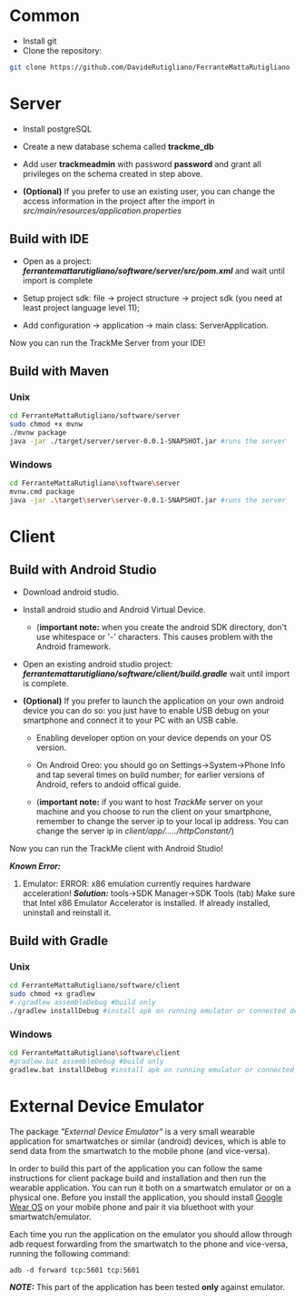 # Common
* Install git
* Clone the repository:
```bash
git clone https://github.com/DavideRutigliano/FerranteMattaRutigliano
```
# Server
* Install postgreSQL

* Create a new database schema called __trackme_db__

* Add user __trackmeadmin__ with password __password__ and grant all privileges on the schema created in step above.

* __(Optional)__ If you prefer to use an existing user, you can change the access information in the project after the import in _src/main/resources/application.properties_

## Build with IDE
* Open as a project: ___ferrantemattarutigliano/software/server/src/pom.xml___ and wait until import is complete

* Setup project sdk: file -> project structure -> project sdk (you need at least project language level 11);

* Add configuration -> application -> main class: ServerApplication.

Now you can run the TrackMe Server from your IDE!

## Build with Maven
### Unix
```bash
cd FerranteMattaRutigliano/software/server
sudo chmod +x mvnw
./mvnw package
java -jar ./target/server/server-0.0.1-SNAPSHOT.jar #runs the server 
```

### Windows
```bash
cd FerranteMattaRutigliano\software\server
mvnw.cmd package
java -jar .\target\server\server-0.0.1-SNAPSHOT.jar #runs the server 
```

# Client

## Build with Android Studio
* Download android studio.

* Install android studio and Android Virtual Device.
  * (**important note:** when you create the android SDK directory, don't use whitespace or '-' characters. This causes problem with the Android framework.

* Open an existing android studio project: ___ferrantemattarutigliano/software/client/build.gradle___ wait until import is complete.

* __(Optional)__ If you prefer to launch the application on your own android device you can do so: you just have to enable USB debug on your smartphone and connect it to your PC with an USB cable.

  * Enabling developer option on your device depends on your OS version.
  
  * On Android Oreo: you should go on Settings->System->Phone Info and tap several times on build number; for earlier versions of Android, refers to andoid offical guide.

  * (**important note:** if you want to host *TrackMe* server on your machine and you choose to run the client on your smartphone, remember to change the server ip to your local ip address. You can change the server ip in *client/app/...../httpConstant/*)

Now you can run the TrackMe client with Android Studio!

***Known Error:***
1) Emulator: ERROR: x86 emulation currently requires hardware acceleration!
***Solution:*** tools->SDK Manager->SDK Tools (tab) Make sure that Intel x86 Emulator Accelerator is installed. If already installed, uninstall and reinstall it.

## Build with Gradle
### Unix
```bash
cd FerranteMattaRutigliano/software/client
sudo chmod +x gradlew
#./gradlew assembleDebug #build only
./gradlew installDebug #install apk on running emulator or connected device
```

### Windows
```bash
cd FerranteMattaRutigliano\software\client
#gradlew.bat assembleDebug #build only
gradlew.bat installDebug #install apk on running emulator or connected device
```

# External Device Emulator
The package *"External Device Emulator"* is a very small wearable application for smartwatches or similar (android) devices, which is able to send data from the smartwatch to the mobile phone (and vice-versa).

In order to build this part of the application you can follow the same instructions for client package build and installation and then run the wearable application. You can run it both on a smartwatch emulator or on a physical one. Before you install the application, you should install [Google Wear OS](https://play.google.com/store/apps/category/ANDROID_WEAR?hl=it) on your mobile phone and pair it via bluethoot with your smartwatch/emulator.

Each time you run the application on the emulator you should allow  through adb request forwarding from the smartwatch to the phone and vice-versa, running the following command:
```
adb -d forward tcp:5601 tcp:5601
```

***NOTE:*** This part of the application has been tested **only** against emulator.

